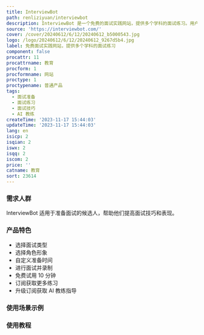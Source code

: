 ```yaml
---
title: InterviewBot
path: renliziyuan/interviewbot
description: InterviewBot 是一个免费的面试实践网站，提供多个学科的面试练习。用户可以录制并回放他们的面试，AI 教练将指出改进的地方。
source: 'https://interviewbot.com/'
cover: /cover/20240612/6/12/20240612_b5000543.jpg
logo: /logo/20240612/6/12/20240612_9267d5b4.jpg
label: 免费面试实践网站，提供多个学科的面试练习
component: false
procattr: 11
procattrname: 教育
procform: 1
procformname: 网站
proctype: 1
proctypename: 普通产品
tags:
  - 面试准备
  - 面试练习
  - 面试技巧
  - AI 教练
createTime: '2023-11-17 15:44:03'
updateTime: '2023-11-17 15:44:03'
lang: en
isicp: 2
isqian: 2
iswx: 2
isqq: 2
iscom: 2
price: ''
catname: 教育
sort: 23614
---
```




### 需求人群
InterviewBot 适用于准备面试的候选人，帮助他们提高面试技巧和表现。

### 产品特色
- 选择面试类型
- 选择角色形象
- 自定义准备时间
- 进行面试并录制
- 免费试用 10 分钟
- 订阅获取更多练习
- 升级订阅获取 AI 教练指导

### 使用场景示例


### 使用教程


  
